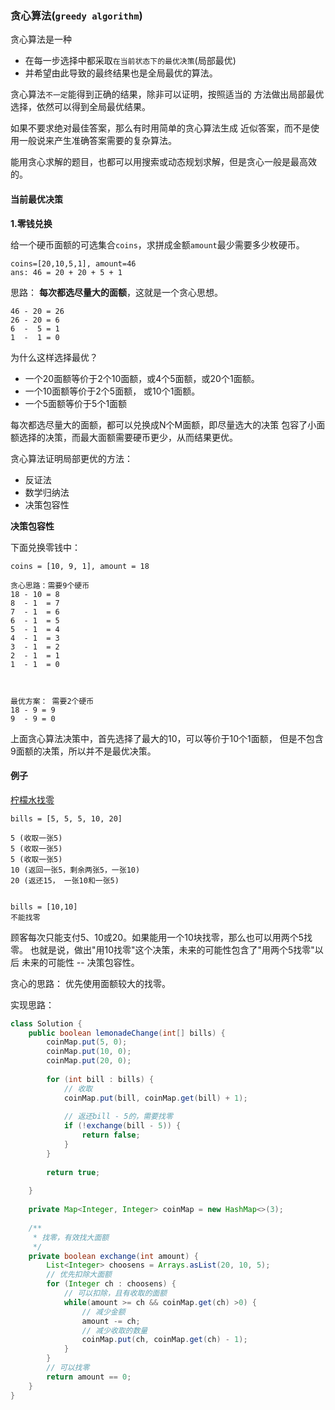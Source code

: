 ### 贪心算法(`greedy algorithm`)

贪心算法是一种
+ 在每一步选择中都采取`在当前状态下的最优决策`(局部最优)
+ 并希望由此导致的最终结果也是全局最优的算法。

贪心算法`不一定`能得到正确的结果，除非可以证明，按照适当的
方法做出局部最优选择，依然可以得到全局最优结果。

如果不要求绝对最佳答案，那么有时用简单的贪心算法生成
近似答案，而不是使用一般说来产生准确答案需要的复杂算法。


能用贪心求解的题目，也都可以用搜索或动态规划求解，但是贪心一般是最高效的。

#### 当前最优决策

**1.零钱兑换**

给一个硬币面额的可选集合`coins`，求拼成金额`amount`最少需要多少枚硬币。
```
coins=[20,10,5,1], amount=46
ans: 46 = 20 + 20 + 5 + 1
```
思路： **每次都选尽量大的面额**，这就是一个贪心思想。
```
46 - 20 = 26
26 - 20 = 6
6  -  5 = 1
1  -  1 = 0
```

为什么这样选择最优？
+ 一个20面额等价于2个10面额，或4个5面额，或20个1面额。
+ 一个10面额等价于2个5面额， 或10个1面额。
+ 一个5面额等价于5个1面额

每次都选尽量大的面额，都可以兑换成N个M面额，即尽量选大的决策
包容了小面额选择的决策，而最大面额需要硬币更少，从而结果更优。

贪心算法证明局部更优的方法：
+ 反证法
+ 数学归纳法
+ 决策包容性


**决策包容性**

下面兑换零钱中：
```
coins = [10, 9, 1], amount = 18

贪心思路：需要9个硬币
18 - 10 = 8
8  - 1  = 7
7  - 1  = 6
6  - 1  = 5
5  - 1  = 4
4  - 1  = 3
3  - 1  = 2
2  - 1  = 1
1  - 1  = 0



最优方案： 需要2个硬币
18 - 9 = 9
9  - 9 = 0
```
上面贪心算法决策中，首先选择了最大的10，可以等价于10个1面额，
但是不包含9面额的决策，所以并不是最优决策。


#### 例子

[柠檬水找零](https://leetcode.com/problems/lemonade-change/)

```
bills = [5, 5, 5, 10, 20]

5 (收取一张5)
5 (收取一张5)
5 (收取一张5)
10 (返回一张5，剩余两张5，一张10)
20 (返还15， 一张10和一张5)


bills = [10,10]
不能找零
```
顾客每次只能支付5、10或20。如果能用一个10块找零，那么也可以用两个5找零。
也就是说，做出"用10找零"这个决策，未来的可能性包含了"用两个5找零"以后
未来的可能性 -- 决策包容性。

贪心的思路： 优先使用面额较大的找零。

实现思路：
```java
class Solution {
    public boolean lemonadeChange(int[] bills) {
        coinMap.put(5, 0);
        coinMap.put(10, 0);
        coinMap.put(20, 0);
        
        for (int bill : bills) {
            // 收取
            coinMap.put(bill, coinMap.get(bill) + 1);
            
            // 返还bill - 5的，需要找零
            if (!exchange(bill - 5)) {
                return false;
            }
        }
        
        return true;
        
    }
    
    private Map<Integer, Integer> coinMap = new HashMap<>(3);
    
    /**
     * 找零，有效找大面额
     */
    private boolean exchange(int amount) {
        List<Integer> choosens = Arrays.asList(20, 10, 5);
        // 优先扣除大面额
        for (Integer ch : choosens) {
            // 可以扣除，且有收取的面额
            while(amount >= ch && coinMap.get(ch) >0) {
                // 减少金额
                amount -= ch;
                // 减少收取的数量
                coinMap.put(ch, coinMap.get(ch) - 1);
            }
        }
        // 可以找零
        return amount == 0;
    }
}
```


